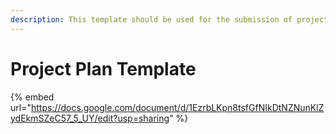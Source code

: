 ```yaml
---
description: This template should be used for the submission of projects to Regen Registry.
---
```


# Project Plan Template

{% embed url="https://docs.google.com/document/d/1EzrbLKpn8tsfGfNIkDtNZNunKlZydEkmSZeC57_5_UY/edit?usp=sharing" %}
